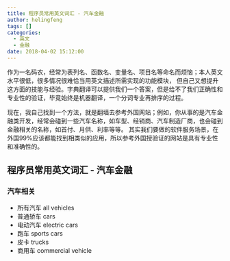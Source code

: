 ```yaml
---
title: 程序员常用英文词汇 - 汽车金融
author: helingfeng
tags: []
categories:
  - 英文
  - 金融
date: 2018-04-02 15:12:00
---
```


作为一名码农，经常为表列名、函数名、变量名、项目名等命名而烦恼；本人英文水平很低，很多情况很难恰当用英文描述所需实现的功能模块，
但自己又想提升这方面的技能与经验。字典翻译可以提供我们一个答案，但是给不了我们正确性和专业性的验证，毕竟始终是机器翻译，一个分词专业再排序的过程。

现在，我自己找到一个方法，就是翻墙去参考外国网站；例如，你从事的是汽车金融类开发，经常会碰到一些汽车名称，如车型、经销商、汽车制造厂商，也会碰到金融相关的名称，如首付、月供、利率等等。
其实我们要做的软件服务场景，在外国99%应该都能找到相类似的应用，所以参考外国授验证的网站是具有专业性和准确性的。

## 程序员常用英文词汇 - 汽车金融

### 汽车相关

- 所有汽车 all vehicles
- 普通轿车 cars
- 电动汽车 electric cars
- 跑车 sports cars
- 皮卡 trucks
- 商用车 commercial vehicle

